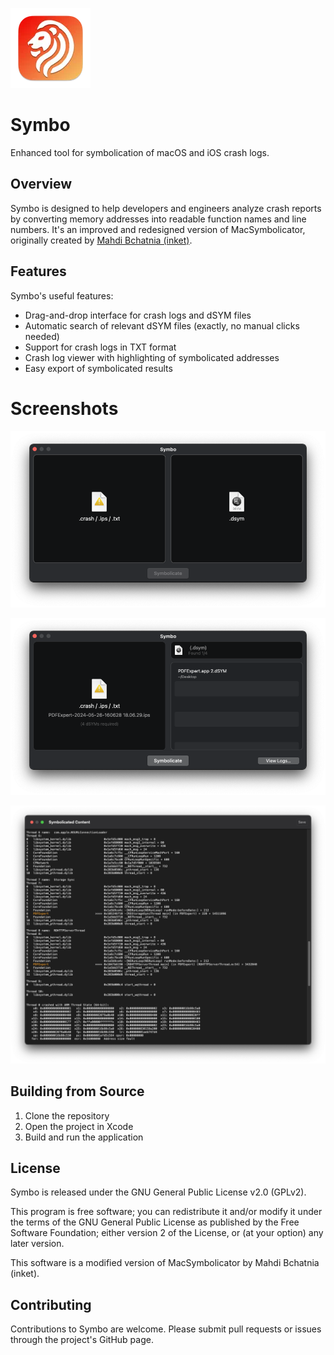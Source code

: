 ![MacSymbolicator](/Resources/Assets.xcassets/AppIcon.appiconset/128-mac.png?raw=true)

# Symbo

Enhanced tool for symbolication of macOS and iOS crash logs.

## Overview

Symbo is designed to help developers and engineers analyze crash reports by converting memory addresses into readable function names and line numbers.
It's an improved and redesigned version of MacSymbolicator, originally created by [Mahdi Bchatnia (inket)](https://github.com/inket). 

## Features

Symbo's useful features:

- Drag-and-drop interface for crash logs and dSYM files
- Automatic search of relevant dSYM files (exactly, no manual clicks needed)
- Support for crash logs in TXT format
- Crash log viewer with highlighting of symbolicated addresses
- Easy export of symbolicated results

# Screenshots

![MacSymbolicator](/screenshot1.png?raw=true)

![MacSymbolicator](/screenshot2.png?raw=true)

![MacSymbolicator](/screenshot3.png?raw=true)

## Building from Source

1. Clone the repository
2. Open the project in Xcode
3. Build and run the application

## License

Symbo is released under the GNU General Public License v2.0 (GPLv2).

This program is free software; you can redistribute it and/or modify
it under the terms of the GNU General Public License as published by
the Free Software Foundation; either version 2 of the License, or
(at your option) any later version.

This software is a modified version of MacSymbolicator by Mahdi Bchatnia (inket).

## Contributing

Contributions to Symbo are welcome. Please submit pull requests or issues through the project's GitHub page.
